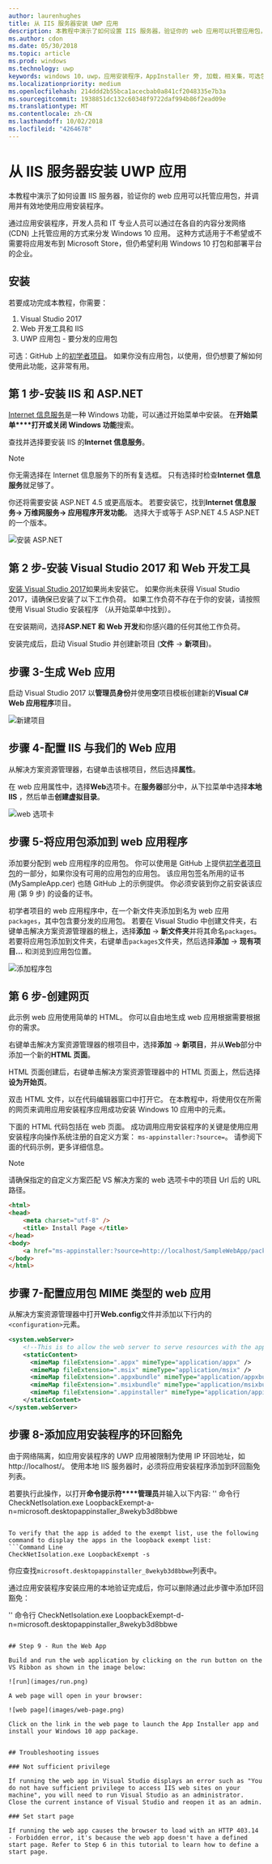 ```yaml
---
author: laurenhughes
title: 从 IIS 服务器安装 UWP 应用
description: 本教程中演示了如何设置 IIS 服务器，验证你的 web 应用可以托管应用包，并调用并有效地使用应用安装程序。
ms.author: cdon
ms.date: 05/30/2018
ms.topic: article
ms.prod: windows
ms.technology: uwp
keywords: windows 10，uwp，应用安装程序，AppInstaller 旁, 加载，相关集，可选包，IIS 服务器
ms.localizationpriority: medium
ms.openlocfilehash: 214ddd2b55bca1acecbab0a841cf2048335e7b3a
ms.sourcegitcommit: 1938851dc132c60348f9722daf994b86f2ead09e
ms.translationtype: MT
ms.contentlocale: zh-CN
ms.lasthandoff: 10/02/2018
ms.locfileid: "4264678"
---
```

# <a name="install-a-uwp-app-from-an-iis-server"></a>从 IIS 服务器安装 UWP 应用

本教程中演示了如何设置 IIS 服务器，验证你的 web 应用可以托管应用包，并调用并有效地使用应用安装程序。

通过应用安装程序，开发人员和 IT 专业人员可以通过在各自的内容分发网络 (CDN) 上托管应用的方式来分发 Windows 10 应用。 这种方式适用于不希望或不需要将应用发布到 Microsoft Store，但仍希望利用 Windows 10 打包和部署平台的企业。 

## <a name="setup"></a>安装

若要成功完成本教程，你需要：

1. Visual Studio 2017  
2. Web 开发工具和 IIS 
3. UWP 应用包 - 要分发的应用包

可选：GitHub 上的[初学者项目](https://github.com/AppInstaller/MySampleWebApp)。 如果你没有应用包，以使用，但仍想要了解如何使用此功能，这非常有用。

## <a name="step-1---install-iis-and-aspnet"></a>第 1 步-安装 IIS 和 ASP.NET 

[Internet 信息服务](https://www.iis.net/)是一种 Windows 功能，可以通过开始菜单中安装。 在**开始菜单****打开或关闭 Windows 功能**搜索。

查找并选择要安装 IIS 的**Internet 信息服务**。

> [!NOTE]
> 你无需选择在 Internet 信息服务下的所有复选框。 只有选择时检查**Internet 信息服务**就足够了。

你还将需要安装 ASP.NET 4.5 或更高版本。 若要安装它，找到**Internet 信息服务-> 万维网服务-> 应用程序开发功能**。 选择大于或等于 ASP.NET 4.5 ASP.NET 的一个版本。

![安装 ASP.NET](images/install-asp.png)

## <a name="step-2---install-visual-studio-2017-and-web-development-tools"></a>第 2 步-安装 Visual Studio 2017 和 Web 开发工具 

[安装 Visual Studio 2017](https://docs.microsoft.com/visualstudio/install/install-visual-studio)如果尚未安装它。 如果你尚未获得 Visual Studio 2017，请确保已安装了以下工作负荷。 如果工作负荷不存在于你的安装，请按照使用 Visual Studio 安装程序 （从开始菜单中找到）。  

在安装期间，选择**ASP.NET 和 Web 开发**和你感兴趣的任何其他工作负荷。 

安装完成后，启动 Visual Studio 并创建新项目 (**文件** -> **新项目**)。

## <a name="step-3---build-a-web-app"></a>步骤 3-生成 Web 应用

启动 Visual Studio 2017 以**管理员身份**并使用**空**项目模板创建新的**Visual C# Web 应用程序**项目。 

![新建项目](images/sample-web-app.png)

## <a name="step-4---configure-iis-with-our-web-app"></a>步骤 4-配置 IIS 与我们的 Web 应用 

从解决方案资源管理器，右键单击该根项目，然后选择**属性**。

在 web 应用属性中，选择**Web**选项卡。在**服务器**部分中，从下拉菜单中选择**本地 IIS** ，然后单击**创建虚拟目录**。 

![web 选项卡](images/web-tab.png)

## <a name="step-5---add-an-app-package-to-a-web-application"></a>步骤 5-将应用包添加到 web 应用程序 

添加要分配到 web 应用程序的应用包。 你可以使用是 GitHub 上提供[初学者项目包](https://github.com/AppInstaller/MySampleWebApp/tree/master/MySampleWebApp/packages)的一部分，如果你没有可用的应用包的应用包。 该应用包签名所用的证书 (MySampleApp.cer) 也随 GitHub 上的示例提供。 你必须安装到你之前安装该应用 (第 9 步) 的设备的证书。

初学者项目的 web 应用程序中，在一个新文件夹添加到名为 web 应用`packages`，其中包含要分发的应用包。 若要在 Visual Studio 中创建文件夹，右键单击解决方案资源管理器的根上，选择**添加** -> **新文件夹**并将其命名`packages`。 若要将应用包添加到文件夹，右键单击`packages`文件夹，然后选择**添加** -> **现有项目...** 和浏览到应用包位置。 

![添加程序包](images/add-package.png)

## <a name="step-6---create-a-web-page"></a>第 6 步-创建网页

此示例 web 应用使用简单的 HTML。 你可以自由地生成 web 应用根据需要根据你的需求。 

右键单击解决方案资源管理器的根项目中，选择**添加** -> **新项目**，并从**Web**部分中添加一个新的**HTML 页面**。

HTML 页面创建后，右键单击解决方案资源管理器中的 HTML 页面上，然后选择**设为开始页**。  

双击 HTML 文件，以在代码编辑器窗口中打开它。 在本教程中，将使用仅在所需的网页来调用应用安装程序应用成功安装 Windows 10 应用中的元素。 

下面的 HTML 代码包括在 web 页面。 成功调用应用安装程序的关键是使用应用安装程序向操作系统注册的自定义方案： `ms-appinstaller:?source=`。 请参阅下面的代码示例，更多详细信息。

> [!NOTE]
> 请确保指定的自定义方案匹配 VS 解决方案的 web 选项卡中的项目 Url 后的 URL 路径。
 
```HTML
<html>
<head>
    <meta charset="utf-8" />
    <title> Install Page </title>
</head>
<body>
    <a href="ms-appinstaller:?source=http://localhost/SampleWebApp/packages/MySampleApp.appxbundle"> Install My Sample App</a>
</body>
</html>
```

## <a name="step-7---configure-the-web-app-for-app-package-mime-types"></a>步骤 7-配置应用包 MIME 类型的 web 应用

从解决方案资源管理器中打开**Web.config**文件并添加以下行内的`<configuration>`元素。 

```xml
<system.webServer>
    <!--This is to allow the web server to serve resources with the appropriate file extension-->
    <staticContent>
      <mimeMap fileExtension=".appx" mimeType="application/appx" />
      <mimeMap fileExtension=".msix" mimeType="application/msix" />
      <mimeMap fileExtension=".appxbundle" mimeType="application/appxbundle" />
      <mimeMap fileExtension=".msixbundle" mimeType="application/msixbundle" />
      <mimeMap fileExtension=".appinstaller" mimeType="application/appinstaller" />
    </staticContent>
</system.webServer>
```

## <a name="step-8---add-loopback-exemption-for-app-installer"></a>步骤 8-添加应用安装程序的环回豁免

由于网络隔离，如应用安装程序的 UWP 应用被限制为使用 IP 环回地址，如http://localhost/。 使用本地 IIS 服务器时，必须将应用安装程序添加到环回豁免列表。 

若要执行此操作，以打开**命令提示符****管理员**并输入以下内容: '' 命令行 CheckNetIsolation.exe LoopbackExempt-a-n=microsoft.desktopappinstaller_8wekyb3d8bbwe
```

To verify that the app is added to the exempt list, use the following command to display the apps in the loopback exempt list: 
```Command Line
CheckNetIsolation.exe LoopbackExempt -s
```

你应查找`microsoft.desktopappinstaller_8wekyb3d8bbwe`列表中。

通过应用安装程序安装应用的本地验证完成后，你可以删除通过此步骤中添加环回豁免：

'' 命令行 CheckNetIsolation.exe LoopbackExempt-d-n=microsoft.desktopappinstaller_8wekyb3d8bbwe
```

## Step 9 - Run the Web App 

Build and run the web application by clicking on the run button on the VS Ribbon as shown in the image below:

![run](images/run.png)

A web page will open in your browser:

![web page](images/web-page.png)

Click on the link in the web page to launch the App Installer app and install your Windows 10 app package.


## Troubleshooting issues

### Not sufficient privilege 

If running the web app in Visual Studio displays an error such as "You do not have sufficient privilege to access IIS web sites on your machine", you will need to run Visual Studio as an administrator. Close the current instance of Visual Studio and reopen it as an admin.

### Set start page 

If running the web app causes the browser to load with an HTTP 403.14 - Forbidden error, it's because the web app doesn't have a defined start page. Refer to Step 6 in this tutorial to learn how to define a start page.
